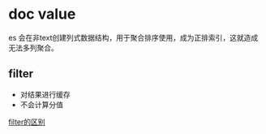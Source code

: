 # doc value
es 会在非text创建列式数据结构，用于聚合排序使用，成为正排索引，这就造成无法多列聚合。

## filter
+ 对结果进行缓存
+ 不会计算分值


[filter的区别](https://www.cnblogs.com/xing901022/p/5994210.html)